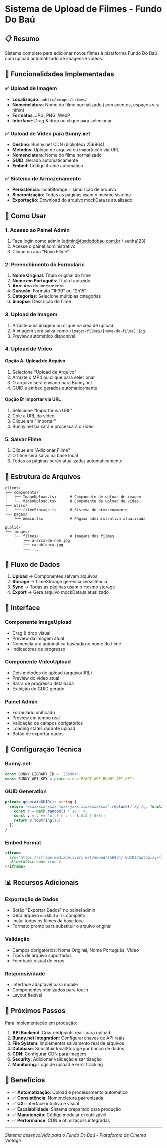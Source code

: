 # Sistema de Upload de Filmes - Fundo Do Baú

## 📋 Resumo

Sistema completo para adicionar novos filmes à plataforma Fundo Do Baú com upload automatizado de imagens e vídeos.

## 🎯 Funcionalidades Implementadas

### ✅ Upload de Imagem
- **Localização**: `public/images/filmes/`
- **Nomenclatura**: Nome do filme normalizado (sem acentos, espaços vira hífen)
- **Formatos**: JPG, PNG, WebP
- **Interface**: Drag & drop ou clique para selecionar

### ✅ Upload de Vídeo para Bunny.net
- **Destino**: Bunny.net CDN (biblioteca 256964)
- **Métodos**: Upload de arquivo ou importação via URL
- **Nomenclatura**: Nome do filme normalizado
- **GUID**: Gerado automaticamente
- **Embed**: Código iframe automático

### ✅ Sistema de Armazenamento
- **Persistência**: localStorage + simulação de arquivo
- **Sincronização**: Todas as páginas usam o mesmo sistema
- **Exportação**: Download do arquivo mockData.ts atualizado

## 🔧 Como Usar

### 1. Acesso ao Painel Admin
1. Faça login como admin (admin@fundodobau.com.br / senha123)
2. Acesse o painel administrativo
3. Clique na aba "Novo Filme"

### 2. Preenchimento do Formulário
1. **Nome Original**: Título original do filme
2. **Nome em Português**: Título traduzido
3. **Ano**: Ano de lançamento
4. **Duração**: Formato "1h30" ou "2h15"
5. **Categorias**: Selecione múltiplas categorias
6. **Sinopse**: Descrição do filme

### 3. Upload de Imagem
1. Arraste uma imagem ou clique na área de upload
2. A imagem será salva como `/images/filmes/[nome-do-filme].jpg`
3. Preview automático disponível

### 4. Upload de Vídeo
#### Opção A: Upload de Arquivo
1. Selecione "Upload de Arquivo"
2. Arraste o MP4 ou clique para selecionar
3. O arquivo será enviado para Bunny.net
4. GUID e embed gerados automaticamente

#### Opção B: Importar via URL
1. Selecione "Importar via URL"
2. Cole a URL do vídeo
3. Clique em "Importar"
4. Bunny.net baixará e processará o vídeo

### 5. Salvar Filme
1. Clique em "Adicionar Filme"
2. O filme será salvo na base local
3. Todas as páginas serão atualizadas automaticamente

## 📁 Estrutura de Arquivos

```
client/
├── components/
│   ├── ImageUpload.tsx      # Componente de upload de imagem
│   └── VideoUpload.tsx      # Componente de upload de vídeo
├── utils/
│   └── filmeStorage.ts      # Sistema de armazenamento
└── pages/
    └── Admin.tsx            # Página administrativa atualizada

public/
└── images/
    └── filmes/              # Imagens dos filmes
        ├── a-arca-de-noe.jpg
        ├── casablanca.jpg
        └── ...
```

## 🔄 Fluxo de Dados

1. **Upload** → Componentes salvam arquivos
2. **Storage** → filmeStorage gerencia persistência
3. **Sync** → Todas as páginas usam o mesmo storage
4. **Export** → Gera arquivo mockData.ts atualizado

## 🎨 Interface

### Componente ImageUpload
- Drag & drop visual
- Preview da imagem atual
- Nomenclatura automática baseada no nome do filme
- Indicadores de progresso

### Componente VideoUpload
- Dois métodos de upload (arquivo/URL)
- Preview do vídeo atual
- Barra de progresso detalhada
- Exibição do GUID gerado

### Painel Admin
- Formulário unificado
- Preview em tempo real
- Validação de campos obrigatórios
- Loading states durante upload
- Botão de exportar dados

## 🔧 Configuração Técnica

### Bunny.net
```typescript
const BUNNY_LIBRARY_ID = '256964';
const BUNNY_API_KEY = process.env.REACT_APP_BUNNY_API_KEY;
```

### GUID Generation
```typescript
private generateGUID(): string {
  return 'xxxxxxxx-xxxx-4xxx-yxxx-xxxxxxxxxxxx'.replace(/[xy]/g, function(c) {
    const r = Math.random() * 16 | 0;
    const v = c == 'x' ? r : (r & 0x3 | 0x8);
    return v.toString(16);
  });
}
```

### Embed Format
```html
<iframe 
  src="https://iframe.mediadelivery.net/embed/256964/[GUID]?autoplay=false&loop=false&muted=false&preload=true&responsive=true" 
  allowfullscreen="true">
</iframe>
```

## 📊 Recursos Adicionais

### Exportação de Dados
- Botão "Exportar Dados" no painel admin
- Gera arquivo `mockData.ts` completo
- Inclui todos os filmes da base local
- Formato pronto para substituir o arquivo original

### Validação
- Campos obrigatórios: Nome Original, Nome Português, Vídeo
- Tipos de arquivo suportados
- Feedback visual de erros

### Responsividade
- Interface adaptável para mobile
- Componentes otimizados para touch
- Layout flexível

## 🚀 Próximos Passos

Para implementação em produção:

1. **API Backend**: Criar endpoints reais para upload
2. **Bunny.net Integration**: Configurar chaves de API reais
3. **File System**: Implementar salvamento real de arquivos
4. **Database**: Substituir localStorage por banco de dados
5. **CDN**: Configurar CDN para imagens
6. **Security**: Adicionar validação e sanitização
7. **Monitoring**: Logs de upload e error tracking

## 🎯 Benefícios

- ✅ **Automatização**: Upload e processamento automático
- ✅ **Consistência**: Nomenclatura padronizada
- ✅ **UX**: Interface intuitiva e visual
- ✅ **Escalabilidade**: Sistema preparado para produção
- ✅ **Manutenção**: Código modular e reutilizável
- ✅ **Performance**: CDN e otimizações integradas

---

*Sistema desenvolvido para o Fundo Do Baú - Plataforma de Cinema Vintage*
